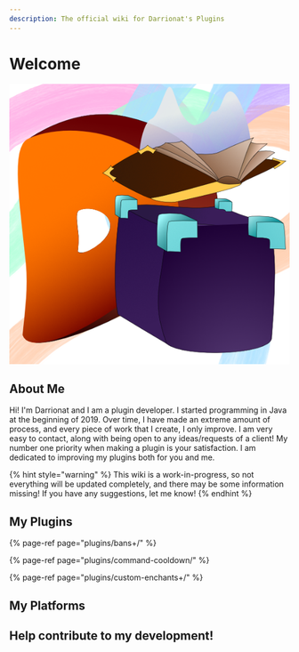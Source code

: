 ```yaml
---
description: The official wiki for Darrionat's Plugins
---
```


# Welcome

![](.gitbook/assets/darrionatpluginsdiscord-square.png)

## About Me

Hi! I'm Darrionat and I am a plugin developer. I started programming in Java at the beginning of 2019. Over time, I have made an extreme amount of process, and every piece of work that I create, I only improve. I am very easy to contact, along with being open to any ideas/requests of a client! My number one priority when making a plugin is your satisfaction. I am dedicated to improving my plugins both for you and me.

{% hint style="warning" %}
This wiki is a work-in-progress, so not everything will be updated completely, and there may be some information missing! If you have any suggestions, let me know! 
{% endhint %}

## My Plugins

{% page-ref page="plugins/bans+/" %}

{% page-ref page="plugins/command-cooldown/" %}

{% page-ref page="plugins/custom-enchants+/" %}

## My Platforms

## Help contribute to my development!

